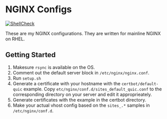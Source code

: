 # NGINX Configs

[![ShellCheck](https://github.com/TommyTran732/NGINX-Configs/actions/workflows/shellcheck.yml/badge.svg)](https://github.com/TommyTran732/Linux-Setup-Scripts/actions/workflows/shellcheck.yml)

These are my NGINX configurations. They are written for mainline NGINX on RHEL.

## Getting Started

1. Makesure `rsync` is available on the OS.
2. Comment out the default server block in `/etc/nginx/nginx.conf`.
3. Run `setup.sh`
4. Generate a certificate with your hostname with the `certbot/default-quic` example. Copy `etc/nginx/conf.d/sites_default_quic.conf` to the corresponding directory on your server and edit it approprieately.
5. Generate certificates with the example in the certbot directory.
6. Make your actual vhost config based on the `sites_.*` samples in `/etc/nginx/conf.d`.